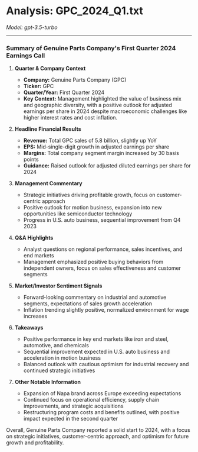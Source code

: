 # Analysis: GPC_2024_Q1.txt

*Model: gpt-3.5-turbo*

---

### Summary of Genuine Parts Company's First Quarter 2024 Earnings Call

1. **Quarter & Company Context**
   - **Company:** Genuine Parts Company (GPC)
   - **Ticker:** GPC
   - **Quarter/Year:** First Quarter 2024
   - **Key Context:** Management highlighted the value of business mix and geographic diversity, with a positive outlook for adjusted earnings per share in 2024 despite macroeconomic challenges like higher interest rates and cost inflation.

2. **Headline Financial Results**
   - **Revenue:** Total GPC sales of 5.8 billion, slightly up YoY
   - **EPS:** Mid-single-digit growth in adjusted earnings per share
   - **Margins:** Total company segment margin increased by 30 basis points
   - **Guidance:** Raised outlook for adjusted diluted earnings per share for 2024

3. **Management Commentary**
   - Strategic initiatives driving profitable growth, focus on customer-centric approach
   - Positive outlook for motion business, expansion into new opportunities like semiconductor technology
   - Progress in U.S. auto business, sequential improvement from Q4 2023

4. **Q&A Highlights**
   - Analyst questions on regional performance, sales incentives, and end markets
   - Management emphasized positive buying behaviors from independent owners, focus on sales effectiveness and customer segments

5. **Market/Investor Sentiment Signals**
   - Forward-looking commentary on industrial and automotive segments, expectations of sales growth acceleration
   - Inflation trending slightly positive, normalized environment for wage increases

6. **Takeaways**
   - Positive performance in key end markets like iron and steel, automotive, and chemicals
   - Sequential improvement expected in U.S. auto business and acceleration in motion business
   - Balanced outlook with cautious optimism for industrial recovery and continued strategic initiatives

7. **Other Notable Information**
   - Expansion of Napa brand across Europe exceeding expectations
   - Continued focus on operational efficiency, supply chain improvements, and strategic acquisitions
   - Restructuring program costs and benefits outlined, with positive impact expected in the second quarter

Overall, Genuine Parts Company reported a solid start to 2024, with a focus on strategic initiatives, customer-centric approach, and optimism for future growth and profitability.